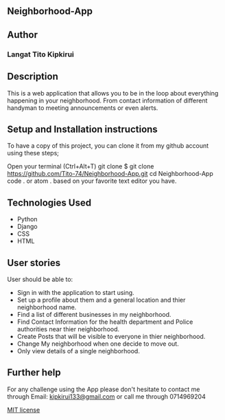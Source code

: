 ## Neighborhood-App


## Author
### Langat Tito Kipkirui

## Description
This is a web application that allows you to be in the loop about everything happening in your neighborhood. From contact information of different handyman to meeting announcements or even alerts.

## Setup and Installation instructions
To have a copy of this project, you can clone it from my github account using these steps;

Open your terminal (Ctrl+Alt+T)
git clone $ git clone https://github.com/Tito-74/Neighborhood-App.git
cd Neighborhood-App
code . or atom . based on your favorite text editor you have.

## Technologies Used
 * Python 
 * Django
 * CSS
 * HTML

 ## User stories
 User should be able to:
 * Sign in with the application to start using.
 * Set up a profile about them and a general location and thier neighborhood name.
 * Find a list of different businesses in my neighborhood.
 * Find Contact Information for the health department and Police authorities near thier neighborhood.
 * Create Posts that will be visible to everyone in thier neighborhood.
 * Change My neighborhood when one decide to move out.
 * Only view details of a single neighborhood.

## Further help
For any challenge using the App please don't hesitate to contact me through Email: kipkirui133@gmail.com or call me through 0714969204

<a href='https://github.com/Tito-74/Neighborhood-App/blob/master/license'>MIT license</a>